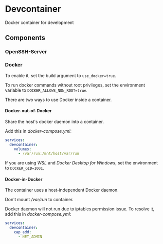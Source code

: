 # Devcontainer

Docker container for development

## Components

### OpenSSH-Server

### Docker

To enable it, set the build argument to `use_docker=true`.

To run docker commands without root privileges, set the environment variable to `DOCKER_ALLOWS_NON_ROOT=true`.

There are two ways to use Docker inside a container.

#### Docker-out-of-Docker

Share the host's docker daemon into a container.

Add this in *docker-compose.yml*:
```yml
services:
  devcontainer:
    volumes:
      - /var/run:/mnt/host/var/run
```

If you are using *WSL* and *Docker Desktop for Windows*, set the environment to `DOCKER_GID=1001`.

#### Docker-in-Docker

The container uses a host-independent Docker daemon.

Don't mount */var/run* to container. 

Docker daemon will not run due to iptables permission issue. To resolve it, add this in *docker-compose.yml*:
```yml
services:
  devcontainer:
    cap_add:
      - NET_ADMIN
```
